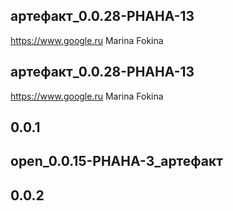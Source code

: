 ## артефакт_0.0.28-PHAHA-13
https://www.google.ru
Marina Fokina

## артефакт_0.0.28-PHAHA-13
https://www.google.ru
Marina Fokina

## 0.0.1



## open_0.0.15-PHAHA-3_артефакт



## 0.0.2